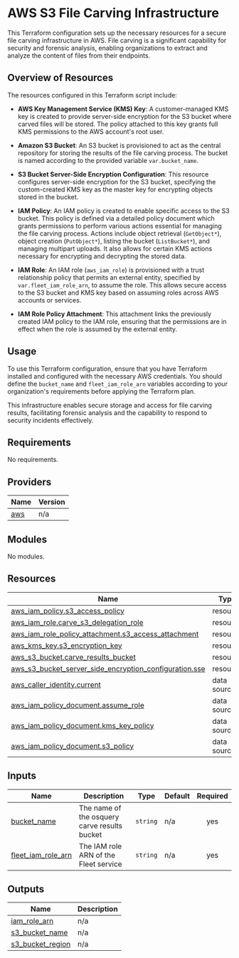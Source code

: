 # AWS S3 File Carving Infrastructure

This Terraform configuration sets up the necessary resources for a secure file carving infrastructure in AWS. File carving is a significant capability for security and forensic analysis, enabling organizations to extract and analyze the content of files from their endpoints.

## Overview of Resources

The resources configured in this Terraform script include:

- **AWS Key Management Service (KMS) Key**: A customer-managed KMS key is created to provide server-side encryption for the S3 bucket where carved files will be stored. The policy attached to this key grants full KMS permissions to the AWS account's root user.

- **Amazon S3 Bucket**: An S3 bucket is provisioned to act as the central repository for storing the results of the file carving process. The bucket is named according to the provided variable `var.bucket_name`.

- **S3 Bucket Server-Side Encryption Configuration**: This resource configures server-side encryption for the S3 bucket, specifying the custom-created KMS key as the master key for encrypting objects stored in the bucket.

- **IAM Policy**: An IAM policy is created to enable specific access to the S3 bucket. This policy is defined via a detailed policy document which grants permissions to perform various actions essential for managing the file carving process. Actions include object retrieval (`GetObject*`), object creation (`PutObject*`), listing the bucket (`ListBucket*`), and managing multipart uploads. It also allows for certain KMS actions necessary for encrypting and decrypting the stored data.

- **IAM Role**: An IAM role (`aws_iam_role`) is provisioned with a trust relationship policy that permits an external entity, specified by `var.fleet_iam_role_arn`, to assume the role. This allows secure access to the S3 bucket and KMS key based on assuming roles across AWS accounts or services.

- **IAM Role Policy Attachment**: This attachment links the previously created IAM policy to the IAM role, ensuring that the permissions are in effect when the role is assumed by the external entity.

## Usage

To use this Terraform configuration, ensure that you have Terraform installed and configured with the necessary AWS credentials. You should define the `bucket_name` and `fleet_iam_role_arn` variables according to your organization's requirements before applying the Terraform plan.

This infrastructure enables secure storage and access for file carving results, facilitating forensic analysis and the capability to respond to security incidents effectively.

## Requirements

No requirements.

## Providers

| Name | Version |
|------|---------|
| <a name="provider_aws"></a> [aws](#provider\_aws) | n/a |

## Modules

No modules.

## Resources

| Name | Type |
|------|------|
| [aws_iam_policy.s3_access_policy](https://registry.terraform.io/providers/hashicorp/aws/latest/docs/resources/iam_policy) | resource |
| [aws_iam_role.carve_s3_delegation_role](https://registry.terraform.io/providers/hashicorp/aws/latest/docs/resources/iam_role) | resource |
| [aws_iam_role_policy_attachment.s3_access_attachment](https://registry.terraform.io/providers/hashicorp/aws/latest/docs/resources/iam_role_policy_attachment) | resource |
| [aws_kms_key.s3_encryption_key](https://registry.terraform.io/providers/hashicorp/aws/latest/docs/resources/kms_key) | resource |
| [aws_s3_bucket.carve_results_bucket](https://registry.terraform.io/providers/hashicorp/aws/latest/docs/resources/s3_bucket) | resource |
| [aws_s3_bucket_server_side_encryption_configuration.sse](https://registry.terraform.io/providers/hashicorp/aws/latest/docs/resources/s3_bucket_server_side_encryption_configuration) | resource |
| [aws_caller_identity.current](https://registry.terraform.io/providers/hashicorp/aws/latest/docs/data-sources/caller_identity) | data source |
| [aws_iam_policy_document.assume_role](https://registry.terraform.io/providers/hashicorp/aws/latest/docs/data-sources/iam_policy_document) | data source |
| [aws_iam_policy_document.kms_key_policy](https://registry.terraform.io/providers/hashicorp/aws/latest/docs/data-sources/iam_policy_document) | data source |
| [aws_iam_policy_document.s3_policy](https://registry.terraform.io/providers/hashicorp/aws/latest/docs/data-sources/iam_policy_document) | data source |

## Inputs

| Name | Description | Type | Default | Required |
|------|-------------|------|---------|:--------:|
| <a name="input_bucket_name"></a> [bucket\_name](#input\_bucket\_name) | The name of the osquery carve results bucket | `string` | n/a | yes |
| <a name="input_fleet_iam_role_arn"></a> [fleet\_iam\_role\_arn](#input\_fleet\_iam\_role\_arn) | The IAM role ARN of the Fleet service | `string` | n/a | yes |

## Outputs

| Name | Description |
|------|-------------|
| <a name="output_iam_role_arn"></a> [iam\_role\_arn](#output\_iam\_role\_arn) | n/a |
| <a name="output_s3_bucket_name"></a> [s3\_bucket\_name](#output\_s3\_bucket\_name) | n/a |
| <a name="output_s3_bucket_region"></a> [s3\_bucket\_region](#output\_s3\_bucket\_region) | n/a |
